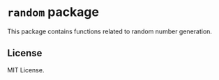 # `random` package

This package contains functions related to random number generation.

## License

MIT License.
